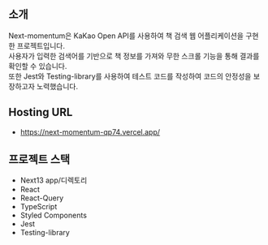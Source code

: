 ## 소개

Next-momentum은 KaKao Open API를 사용하여 책 검색 웹 어플리케이션을 구현한 프로젝트입니다.<br>
사용자가 입력한 검색어를 기반으로 책 정보를 가져와 무한 스크롤 기능을 통해 결과를 확인할 수 있습니다.<br>
또한 Jest와 Testing-library를 사용하여 테스트 코드를 작성하여 코드의 안정성을 보장하고자 노력했습니다.  


## Hosting URL

- https://next-momentum-qp74.vercel.app/


## 프로젝트 스택

- Next13 app/디렉토리
- React
- React-Query
- TypeScript
- Styled Components
- Jest
- Testing-library
